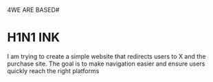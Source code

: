 
4WE ARE BASED#

# H1N1 INK

I am trying to create a simple website that redirects users to X and the purchase site. The goal is to make navigation easier and ensure users quickly reach the right platforms


